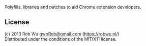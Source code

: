 Polyfills, libraries and patches to aid Chrome extension developers.

## License
(c) 2013 Rob Wu <gwnRob@gmail.com> (https://robwu.nl/)  
Distributed under the conditions of the MIT/X11 license.

